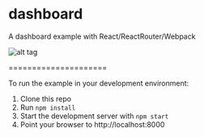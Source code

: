 # dashboard
A dashboard example with React/ReactRouter/Webpack

![alt tag](https://raw.githubusercontent.com/spirityy/dashboard/master/demo.png)

=====================

To run the example in your development environment:

1. Clone this repo
2. Run `npm install`
3. Start the development server with `npm start`
4. Point your browser to http://localhost:8000
